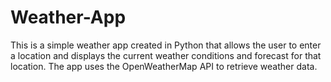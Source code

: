 # Weather-App
This is a simple weather app created in Python that allows the user to enter a location and displays the current weather conditions and forecast for that location. The app uses the OpenWeatherMap API to retrieve weather data.

